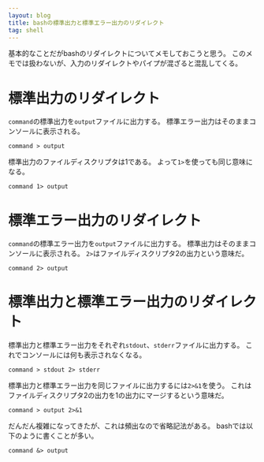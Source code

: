 ```yaml
---
layout: blog
title: bashの標準出力と標準エラー出力のリダイレクト
tag: shell
---
```




基本的なことだがbashのリダイレクトについてメモしておこうと思う。
このメモでは扱わないが、入力のリダイレクトやパイプが混ざると混乱してくる。

# 標準出力のリダイレクト

`command`の標準出力を`output`ファイルに出力する。
標準エラー出力はそのままコンソールに表示される。

~~~~
command > output
~~~~

標準出力のファイルディスクリプタは1である。
よって`1>`を使っても同じ意味になる。

~~~~
command 1> output
~~~~

# 標準エラー出力のリダイレクト

`command`の標準エラー出力を`output`ファイルに出力する。
標準出力はそのままコンソールに表示される。
`2>`はファイルディスクリプタ2の出力という意味だ。

~~~~
command 2> output
~~~~

# 標準出力と標準エラー出力のリダイレクト

標準出力と標準エラー出力をそれぞれ`stdout`、`stderr`ファイルに出力する。
これでコンソールには何も表示されなくなる。

~~~~
command > stdout 2> stderr
~~~~

標準出力と標準エラー出力を同じファイルに出力するには`2>&1`を使う。
これはファイルディスクリプタ2の出力を1の出力にマージするという意味だ。

~~~~
command > output 2>&1
~~~~

だんだん複雑になってきたが、これは頻出なので省略記法がある。
bashでは以下のように書くことが多い。

~~~~
command &> output
~~~~

